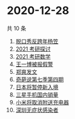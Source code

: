 # 2020-12-28

共 10 条

<!-- BEGIN -->
<!-- 最后更新时间 Mon Dec 28 2020 05:04:25 GMT+0800 (CST) -->
1. [脱口秀反跨年杨笠](https://www.zhihu.com/search?q=杨笠)
1. [2021 考研探讨](https://www.zhihu.com/search?q=考研)
1. [2021 考研数学](https://www.zhihu.com/search?q=考研数学)
1. [王一博被报假警](https://www.zhihu.com/search?q=王一博)
1. [郑爽发文](https://www.zhihu.com/search?q=郑爽)
1. [奇葩说第七季第四期](https://www.zhihu.com/search?q=奇葩说)
1. [日本将暂停新入境](https://www.zhihu.com/search?q=日本)
1. [三星手机国内销量](https://www.zhihu.com/search?q=三星)
1. [小米将取消附送充电器](https://www.zhihu.com/search?q=小米取消充电器)
1. [深圳无症状感染者](https://www.zhihu.com/search?q=深圳新增)
<!-- END -->
